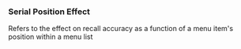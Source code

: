 ### Serial Position Effect

Refers to the effect on recall accuracy as a function of a menu item's position within a menu list
